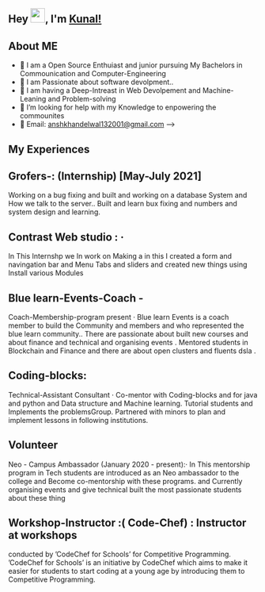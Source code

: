 ## Hey <img src="https://github.com/TheDudeThatCode/TheDudeThatCode/blob/master/Assets/Hi.gif" width="29px">, I'm [Kunal!](https://kunal-kushwaha.github.io) 



## About ME
- 🔭 I am a Open Source Enthuiast and junior pursuing My Bachelors in Commounication and Computer-Engineering
- 🌱 I am Passionate about software devolpment..
- 👯 I am having a Deep-Intreast in Web Devolpement and Machine-Leaning and Problem-solving
- 🤔 I’m looking for help with my Knowledge to enpowering the commounites
- 💬 Email: anshkhandelwal132001@gmail.com
-->

## My Experiences
 ## Grofers-: (Internship) [May-July 2021]
Working on a bug fixing and built and working on a database System and
How we talk to the server.. Built and learn bux fixing and numbers and
system design and learning.

## Contrast Web studio : · 
In This Internshp we In work on Making a in this 
I created a form and navingation bar and Menu Tabs
and sliders and created new things using Install various Modules


## Blue learn-Events-Coach -
Coach-Membership-program present · Blue learn Events is a coach
member to build the Community and members and who represented the
blue learn community.. There are passionate about built new courses and
about finance and technical and organising events . Mentored students in
Blockchain and Finance and there are about open clusters and fluents dsla .

## Coding-blocks:
Technical-Assistant Consultant · Co-mentor with Coding-blocks and for
java and python and Data structure and Machine learning. Tutorial students
and Implements the problemsGroup. Partnered with minors to plan and
implement lessons in following institutions.

## Volunteer
Neo - Campus Ambassador (January 2020 - present):· In This
mentorship program in Tech students are introduced as an Neo
ambassador to the college and Become co-mentorship with these
programs. and Currently organising events and give technical built
the most passionate students about these thing

## Workshop-Instructor :( Code-Chef) : Instructor at workshops
conducted by ’CodeChef for Schools’ for Competitive Programming.
’CodeChef for Schools’ is an initiative by CodeChef which aims to make it
easier for students to start coding at a young age by introducing them to
Competitive Programming.


